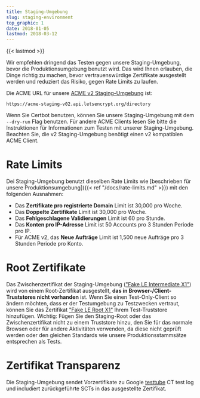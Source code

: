 ```yaml
---
title: Staging-Umgebung
slug: staging-environment
top_graphic: 1
date: 2018-01-05
lastmod: 2018-03-12
---
```


{{< lastmod >}}

Wir empfehlen dringend das Testen gegen unsere Staging-Umgebung, bevor die Produktionsumgebung benutzt wird. Das wird Ihnen erlauben, die Dinge richtig zu machen, bevor vertrauenswürdige Zertifikate ausgestellt werden und reduziert das Risiko, gegen Rate Limits zu laufen.

Die ACME URL für unsere [ACME v2 Staging-Umgebung](https://community.letsencrypt.org/t/staging-endpoint-for-acme-v2/49605) ist:

`https://acme-staging-v02.api.letsencrypt.org/directory`

Wenn Sie Certbot benutzen, können Sie unsere Staging-Umgebung mit dem `--dry-run` Flag benutzen. Für andere ACME Clients lesen Sie bitte die Instruktionen für Informationen zum Testen mit unserer Staging-Umgebung. Beachten Sie, die v2 Staging-Umgebung benötigt einen v2 kompatiblen ACME Client.

# Rate Limits

Dei Staging-Umgebung benutzt dieselben Rate Limits wie [beschrieben für unsere Produktionsumgebung]({{< ref "/docs/rate-limits.md" >}}) mit den folgenden Ausnahmen:

* Das **Zertifikate pro registrierte Domain** Limit ist 30,000 pro Woche.
* Das **Doppelte Zertifikate** Limit ist 30,000 pro Woche.
* Das **Fehlgeschlagene Validierungen** Limit ist 60 pro Stunde.
* Das **Konten pro IP-Adresse** Limit ist 50 Accounts pro 3 Stunden Periode pro IP.
* Für ACME v2, das **Neue Aufträge** Limit ist 1,500 neue Aufträge pro 3 Stunden Periode pro Konto.

# Root Zertifikate

Das Zwischenzertifikat der Staging-Umgebung (["Fake LE Intermediate X1"](/certs/fakeleintermediatex1.pem)) wird von einem Root-Zertifikat ausgestellt, **das in Browser-/Client-Truststores nicht vorhanden** ist. Wenn Sie einen Test-Only-Client so ändern möchten, dass er der Testumgebung zu Testzwecken vertraut, können Sie das Zertifikat ["Fake LE Root X1"](/certs/fakelerootx1.pem) Ihrem Test-Truststore hinzufügen. Wichtig: Fügen Sie den Staging-Root oder das Zwischenzertifikat nicht zu einem Truststore hinzu, den Sie für das normale Browsen oder für andere Aktivitäten verwenden, da diese nicht geprüft werden oder den gleichen Standards wie unsere Produktionsstammsätze entsprechen als Tests.

# Zertifikat Transparenz

Die Staging-Umgebung sendet Vorzertifikate zu Google [testtube](http://www.certificate-transparency.org/known-logs#TOC-Test-Logs) CT test log und includiert zurückgeführte SCTs in das ausgestellte Zertifikat.
